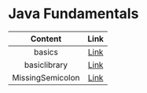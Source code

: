 # Java Fundamentals

| Content                                | Link |
| :------------------------------------: | :---------: |
|basics | [Link](./basics/) |
|basiclibrary | [Link](./basiclibrary/) |
|MissingSemicolon | [Link](./MissingSemicolon/) |